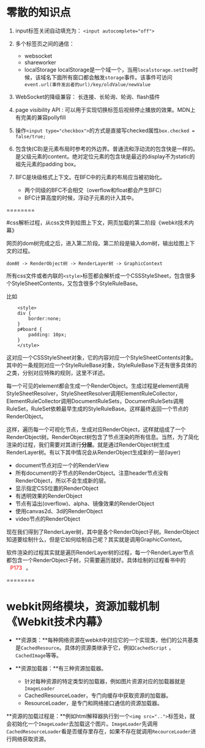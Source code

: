 # 零散的知识点
1. input标签关闭自动填充为： ``<input autocomplete="off">``

2. 多个标签页之间的通信：

	- websocket
	- shareworker
	- localStorage localStorage是一个域一个，当用``localstorage.setItem``时候，该域名下面所有窗口都会触发``storage``事件。该事件可访问``event.url(事件发出者的url)/key/oldValue/newValue``

3. WebSocket的降级兼容： 长连接、长轮询、轮询、flash插件

4. page visibility API	: 可以用于实现切换标签后视频停止播放的效果。MDN上有完美的兼容pollyfill

5. 操作``<input type="checkbox">``的方式是直接写checked属性``box.checked = false/true;``

6. 包含快(CB)是元素布局时参考的外边界。普通流和浮动流的包含快是一样的。是父级元素的content。绝对定位元素的包含块是最近的display不为static的祖先元素的padding box。

7. BFC是块级格式上下文。在BFC中的元素的布局应当被初始化。
	- 两个同级的BFC不会相交（overflow和float都会产生BFC）
	- BFC计算高度的时候，浮动子元素的计入其中。




========

#css解析过程，从css文件到绘图上下文，网页加载的第二阶段《webkit技术内幕》

网页的dom树完成之后，进入第二阶段。第二阶段是输入dom树，输出绘图上下文的过程。

``dom树 -> RenderObject树 -> RenderLayer树 -> GraphicContext``

所有css文件或者内联的``<style>``标签都会解析成一个CSSStyleSheet，包含很多个StyleSheetContents，又包含很多个StyleRuleBase。

比如
```
	<style>
	div {
		border:none;
	}
	p#board {
		padding: 10px;
	}
	</style>
```


这对应一个CSSStyleSheet对象，它的内容对应一个StyleSheetContents对象。其中的一条规则对应一个StyleRuleBase对象，StyleRuleBase下还有很多具体的之类，分别对应特殊的规则，这里不详述。

每一个可见的element都会生成一个RenderObject。生成过程是element调用StyleSheetResolver，StyleSheetResolver调用ElementRuleCollector，ElementRuleCollector调用DocumentRuleSets，DocumentRuleSets调用RuleSet，RuleSet依赖最早生成的StyleRuleBase。这样最终返回一个节点的RenderObject。

这样，遍历每一个可视化节点，生成对应RenderObject，这样就组成了一个RenderObject树。RenderObject树包含了节点渲染的所有信息。当然，为了简化渲染的过程，我们需要对其进行**分层**。就是通过RenderObject树生成RenderLayer树。有以下其中情况会从RenderObject生成新的一层(layer)

- document节点对应一个的RenderView
- 所有document的子节点的RenderObject。注意header节点没有RenderObject，所以不会生成新的层。
- 显示指定CSS位置的RenderObject
- 有透明效果的RenderObject
- 节点有溢出(overflow)、alpha、镜像效果的RenderObject
- 使用canvas2d、3d的RenderObject
- video节点的RenderObject

现在我们得到了RenderLayer树，其中是各个RenderObject子树。RenderObject知道要绘制什么，但是它如何绘制自己呢？其实就是调用GraphicContext。

软件渲染的过程其实就是遍历RenderLayer树的过程，每一个RenderLayer节点都包含一个RenderObject子树，只需要遍历就好。具体绘制的过程看书中的<span style="color:red;padding:0 10px;">P173</span>。

========
# webkit网络模块，资源加载机制《Webkit技术内幕》

- **资源类：**每种网络资源在webkit中对应它的一个实现类，他们的公共基类是``CachedResource``。具体的资源类继承于它，例如``CachedScript`` ，``CachedImage``等等。

- **资源加载器：**有三种资源加载器。
	- 针对每种资源的特定类型的加载器，例如图片资源对应的加载器就是``ImageLoader``
	- CachedResourceLoader，专门向缓存中获取资源的加载器。
	- ResourceLoader，是专门和网络接口通信的资源加载器。
	
**资源的加载过程是：**例如html解释器执行到一个``<img src="..">``标签处，就会初始化一个``ImageLoader``去加载这个图片。`ImageLoader`先调用`CachedResourceLoader`看是否缓存里存在，如果不存在就调用`RecourceLoader`进行网络获取资源。







 
